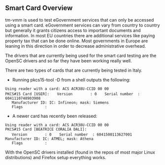## Smart Card Overview

tm-vmm is used to test eGovernment services that can only be accessed
using a smart card. eGovernment services can vary from country to
country but generally it grants citizens access to important documents
and information. In most EU countries there are additional services
like paying property tax that can be done online. Most governments in
Europe are leaning in this direction in order to decrease
administrative overhead.

The drivers that are currently being used for the smart card testing
are the OpenSC drivers and so far they have been working really well.

There are two types of cards that are currently being tested in Italy. 

* Running pkcs15-tool -D from a shell outputs the following:

`Using reader with a card: ACS ACR38U-CCID 00 00`  
`PKCS#15 Card [USER]:`
`	Version        : 0`
`	Serial number  : 6041110748903908`  
`	Manufacturer ID: IC: Infineon; mask: Siemens`  
`	Flags          :`   
  

* A newer card has recently been released:
  
`Using reader with a card: ACS ACR38U-CCID 00 00`  
`PKCS#15 Card [BEATRICE CORALIA DALI]:`  
`	Version        : 0`
`	Serial number  : 6041500113627001`
`	Manufacturer ID: IC: ATMEL; mask: Athena`  
`	Flags          :`   
  

With the OpenSC drivers installed (found in the repos of most major Linux distributions) and Firefox setup everything works.

